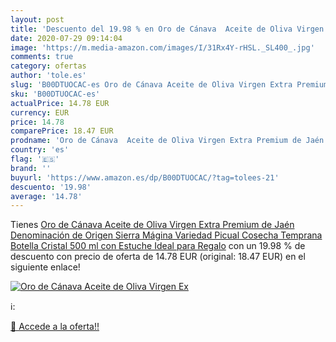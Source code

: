 ```yaml
---
layout: post
title: 'Descuento del 19.98 % en Oro de Cánava  Aceite de Oliva Virgen Ex'
date: 2020-07-29 09:14:04
image: 'https://m.media-amazon.com/images/I/31Rx4Y-rHSL._SL400_.jpg'
comments: true
category: ofertas
author: 'tole.es'
slug: 'B00DTUOCAC-es Oro de Cánava Aceite de Oliva Virgen Extra Premium de Jaén...'
sku: 'B00DTUOCAC-es'
actualPrice: 14.78 EUR
currency: EUR
price: 14.78
comparePrice: 18.47 EUR
prodname: 'Oro de Cánava  Aceite de Oliva Virgen Extra Premium de Jaén  Denominación de Origen Sierra Mágina  Variedad Picual  Cosecha Temprana  Botella Cristal 500 ml con Estuche  Ideal para Regalo'
country: 'es'
flag: '🇪🇸'
brand: ''
buyurl: 'https://www.amazon.es/dp/B00DTUOCAC/?tag=tolees-21'
descuento: '19.98'
average: '14.78'
---
```


Tienes [Oro de Cánava  Aceite de Oliva Virgen Extra Premium de Jaén  Denominación de Origen Sierra Mágina  Variedad Picual  Cosecha Temprana  Botella Cristal 500 ml con Estuche  Ideal para Regalo](https://www.amazon.es/dp/B00DTUOCAC/?tag=tolees-21) con un 19.98 % de descuento con precio de oferta de 14.78 EUR (original: 18.47 EUR) en el siguiente enlace!

[![Oro de Cánava  Aceite de Oliva Virgen Ex](https://m.media-amazon.com/images/I/31Rx4Y-rHSL._SL400_.jpg)](https://www.amazon.es/dp/B00DTUOCAC/?tag=tolees-21)

ℹ️:


[🛒 Accede a la oferta!!](https://www.amazon.es/dp/B00DTUOCAC/?tag=tolees-21)
